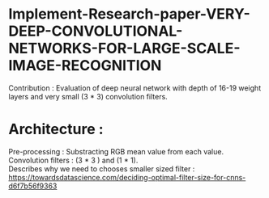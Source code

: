 # Implement-Research-paper-VERY-DEEP-CONVOLUTIONAL-NETWORKS-FOR-LARGE-SCALE-IMAGE-RECOGNITION
Contribution : Evaluation of deep neural network with depth of 16-19 weight layers and very small (3 * 3) convolution filters.
# Architecture :
Pre-processing : Substracting RGB mean value from each value.<br />
Convolution filters : (3 * 3 ) and (1 * 1). <br />
Describes why we need to chooses smaller sized filter : https://towardsdatascience.com/deciding-optimal-filter-size-for-cnns-d6f7b56f9363 <br />
